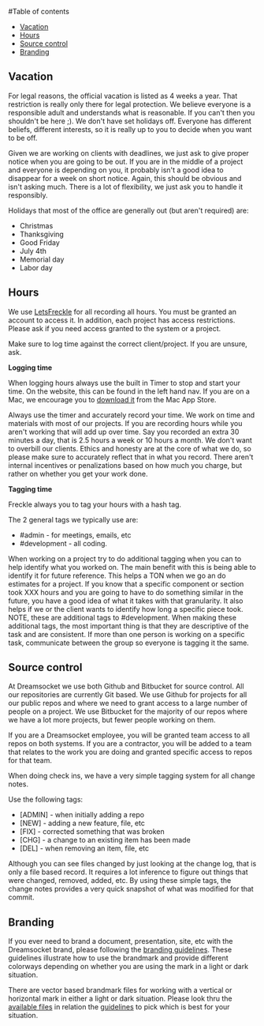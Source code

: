 #Table of contents
* [Vacation](#vacation)
* [Hours](#hours)
* [Source control](#sourcecontrol)
* [Branding](#branding)

## <a name="vacation">Vacation</a>
For legal reasons, the official vacation is listed as 4 weeks a year. That restriction is really only there for legal protection. We believe everyone is a responsible adult and understands what is reasonable. If you can't then you shouldn't be here ;).  We don't have set holidays off. Everyone has different beliefs, different interests, so it is really up to you to decide when you want to be off.

Given we are working on clients with deadlines, we just ask to give proper notice when you are going to be out. If you are in the middle of a project and everyone is depending on you, it probably isn't a good idea to disappear for a week on short notice. Again, this should be obvious and isn't asking much. There is a lot of flexibility, we just ask you to handle it responsibly.

Holidays that most of the office are generally out (but aren't required) are:

* Christmas
* Thanksgiving
* Good Friday
* July 4th
* Memorial day
* Labor day


## <a name="hours">Hours</a>
We use [LetsFreckle](http://dreamsocket.letsfreckle.com) for all recording all hours. You must be granted an account to access it. In addition, each project has access restrictions. Please ask if you need access granted to the system or a project. 

Make sure to log time against the correct client/project. If you are unsure, ask. 

**Logging time**

When logging hours always use the built in Timer to stop and start your time. On the website, this can be found in the left hand nav. If you are on a Mac, we encourage you to [download it](https://itunes.apple.com/us/app/freckle/id879917538?mt=12&ign-mpt=uo%3D4) from the Mac App Store.

Always use the timer and accurately record your time. We work on time and materials with most of our projects. If you are recording hours while you aren't working that will add up over time. Say you recorded an extra 30 minutes a day, that is 2.5 hours a week or 10 hours a month. We don't want to overbill our clients. Ethics and honesty are at the core of what we do, so please make sure to accurately reflect that in what you record. There aren't internal incentives or penalizations based on how much you charge, but rather on whether you get your work done.  

**Tagging time**

Freckle always you to tag your hours with a hash tag. 

The 2 general tags we typically use are: 

* \#admin - for meetings, emails, etc 
* \#development - all coding. 

When working on a project try to do additional tagging when you can to help identify what you worked on. The main benefit with this is being able to identify it for future reference. This helps a TON when we go an do estimates for a project. If you know that a specific component or section took XXX hours and you are going to have to do something similar in the future, you have a good idea of what it takes with that granularity. It also helps if we or the client wants to identify how long a specific piece took. NOTE, these are additional tags to #development. When making these additional tags, the most important thing is that they are descriptive of the task and are consistent. If more than one person is working on a specific task, communicate between the group so everyone is tagging it the same.


## <a name="sourcecontrol">Source control</a>
At Dreamsocket we use both Github and Bitbucket for source control. All our repositories are currently Git based. We use Github for projects for all our public repos and where we need to grant access to a large number of people on a project. We use Bitbucket for the majority of our repos where we have a lot more projects, but fewer people working on them.

If you are a Dreamsocket employee, you will be granted team access to all repos on both systems. If you are a contractor, you will be added to a team that relates to the work you are doing and granted specific access to repos for that team.

When doing check ins, we have a very simple tagging system for all change notes.

Use the following tags:

* [ADMIN] - when initially adding a repo
* [NEW] - adding a new feature, file, etc
* [FIX] - corrected something that was broken
* [CHG] - a change to an existing item has been made
* [DEL] - when removing an item, file, etc

Although you can see files changed by just looking at the change log, that is only a file based record. It requires a lot inference to figure out things that were changed, removed, added, etc. By using these simple tags, the change notes provides a very quick snapshot of what was modified for that commit.


## <a name="branding">Branding</a>
If you ever need to brand a document, presentation, site, etc with the Dreamsocket brand, please following the [branding guidelines](branding/ds.brandmark.guidelines.pdf). These guidelines illustrate how to use the brandmark and provide different colorways depending on whether you are using the mark in a light or dark situation.

There are vector based brandmark files for working with a vertical or horizontal mark in either a light or dark situation. Please look thru the [available files](branding/brandmark) in relation the [guidelines](branding/ds.brandmark.guidelines.pdf) to pick which is best for your situation.



